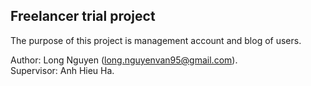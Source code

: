 ## Freelancer trial project

The purpose of this project is management account and blog of users.

Author: Long Nguyen (long.nguyenvan95@gmail.com).<br />
Supervisor: Anh Hieu Ha.

